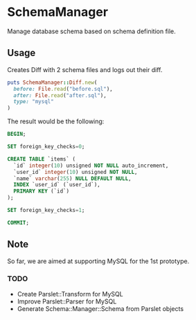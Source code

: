 # SchemaManager
Manage database schema based on schema definition file.

## Usage
Creates Diff with 2 schema files and logs out their diff.

```ruby
puts SchemaManager::Diff.new(
  before: File.read("before.sql"),
  after: File.read("after.sql"),
  type: "mysql"
)
```

The result would be the following:

```sql
BEGIN;

SET foreign_key_checks=0;

CREATE TABLE `items` (
  `id` integer(10) unsigned NOT NULL auto_increment,
  `user_id` integer(10) unsigned NOT NULL,
  `name` varchar(255) NULL DEFAULT NULL,
  INDEX `user_id` (`user_id`),
  PRIMARY KEY (`id`)
);

SET foreign_key_checks=1;

COMMIT;
```

## Note
So far, we are aimed at supporting MySQL for the 1st prototype.

### TODO
* Create Parslet::Transform for MySQL
* Improve Parslet::Parser for MySQL
* Generate Schema::Manager::Schema from Parslet objects

